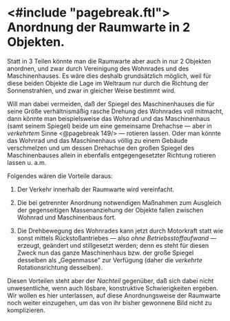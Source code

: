 <#include "pagebreak.ftl">
Anordnung der Raumwarte in 2 Objekten.
======================================

Statt in 3 Teilen könnte man die Raumwarte aber auch
in nur 2 Objekten anordnen, und zwar durch Vereinigung
des Wohnrades und des Maschinenhauses. Es wäre dies deshalb
grundsätzlich möglich, weil für diese beiden Objekte die Lage
im Weltraum nur durch die Richtung der Sonnenstrahlen, und
zwar in gleicher Weise bestimmt wird.

Will man dabei vermeiden, daß der Spiegel des Maschinenhauses
die für seine Größe verhältnismäßig rasche Drehung des
Wohnrades voll mitmacht, dann könnte man beispielsweise das
Wohnrad und das Maschinenhaus (samt seinem Spiegel) beide
um eine gemeinsame Drehachse — aber in *verkehrtem* Sinne
\<@pagebreak 149/> — rotieren lassen. Oder man könnte das Wohnrad und das
Maschinenhaus völlig zu einem Gebäude verschmelzen und um
dessen Drehachse den großen Spiegel des Maschinenbauses allein
in ebenfalls entgegengesetzter Richtung rotieren lassen u. a.m.

Folgendes wären die Vorteile daraus:

1. Der Verkehr innerhalb der Raumwarte wird vereinfacht.

2. Die bei getrennter Anordnung notwendigen Maßnahmen
zum Ausgleich der gegenseitigen Massenanziehung der Objekte
fallen zwischen Wohnrad und Maschinenbaus fort.

3. Die Drehbewegung des Wohnrades kann jetzt durch Motorkraft
statt wie sonst mittels Rückstoßantriebes — also *ohne Betriebsstoffaufwand*
— erzeugt, geändert und stillgesetzt werden;
denn es steht für diesen Zweck nun das ganze Maschinenhaus
bzw. der große Spiegel desselben als „Gegenmasse” zur
Verfügung (daher die *verkehrte* Rotationsrichtung desselben).

Diesen Vorteilen steht aber der *Nachteil* gegenüber, daß
sich dabei nicht unwesentliche, wenn auch lösbare, konstruktive
Schwierigkeiten ergeben. Wir wollen es hier unterlassen, auf
diese Anordnungsweise der Raumwarte noch weiter einzugehen,
um das von ihr bisher gewonnene Bild nicht zu komplizieren.

